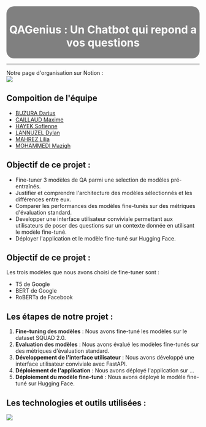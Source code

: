 <div align="justifiy">

<div style="background-color: gray; border-radius: 20px; padding: 5px">
    <h1 style="text-align: center; padding: 0px; color: white">QAGenius : Un Chatbot qui repond a vos questions</h1>
</div>

<hr>

Notre page d'organisation sur Notion : <a href="https://giant-corn-823.notion.site/Tableau-de-bord-de-projet-63e367b79a7043299a9899185d0a1655"></br>![](https://skillicons.dev/icons?i=notion&theme=dark)</a>

## Compoition de l'équipe

- [BUZURA Darius](https://github.com/DariusAlex03)
- [CAILLAUD Maxime](https://github.com/MaximeCaillaud)
- [HAYEK Sofienne](https://github.com/sxfiene)
- [LANNUZEL Dylan](https://github.com/didi955)
- [MAHREZ Lilia](https://github.com/)
- [MOHAMMEDI Mazigh](https://github.com/)


## Objectif de ce projet : 

* Fine-tuner 3 modèles de QA parmi une selection de modèles pré-entraînés.
* Justifier et comprendre l'architecture des modèles sélectionnés et les différences entre eux.
* Comparer les performances des modèles fine-tunés sur des métriques d'évaluation standard.
* Developper une interface utilisateur conviviale permettant aux utilisateurs de poser des questions sur un contexte donnée en utilisant le modèle fine-tuné.
* Déployer l'application et le modèle fine-tuné sur Hugging Face.

<!-- Il faut faire un tableau avec les espaces de déploiement de projet et le placer ici -->

## Objectif de ce projet :
Les trois modèles que nous avons choisi de fine-tuner sont :
* T5 de Google
* BERT de Google
* RoBERTa de Facebook

## Les étapes de notre projet :
1. **Fine-tuning des modèles** : Nous avons fine-tuné les modèles sur le dataset SQUAD 2.0.
2. **Evaluation des modèles** : Nous avons évalué les modèles fine-tunés sur des métriques d'évaluation standard.
3. **Développement de l'interface utilisateur** : Nous avons développé une interface utilisateur conviviale avec FastAPI.
4. **Déploiement de l'application** : Nous avons déployé l'application sur ...
5. **Déploiement du modèle fine-tuné** : Nous avons déployé le modèle fine-tuné sur Hugging Face.


## Les technologies et outils utilisées :

![](https://skillicons.dev/icons?i=fastapi,tensorflow,github,notion,discord&theme=dark)

</div>
